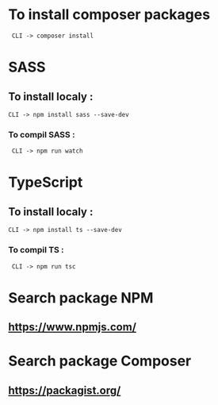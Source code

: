 # To install composer packages

```
 CLI -> composer install
```

<!--  -->

# SASS

## To install localy :

```
CLI -> npm install sass --save-dev
```

### To compil SASS :

```
 CLI -> npm run watch
```

<!--  -->

# TypeScript

## To install localy :

```
CLI -> npm install ts --save-dev
```

### To compil TS :

```
 CLI -> npm run tsc
```

<!--  -->

# Search package NPM

## https://www.npmjs.com/

<!--  -->

# Search package Composer

## https://packagist.org/
